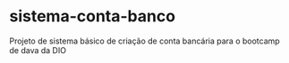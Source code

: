 # sistema-conta-banco
Projeto de sistema básico de criação de conta bancária para o bootcamp de dava da DIO
